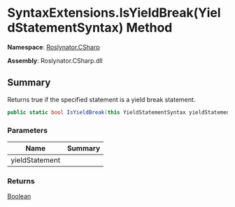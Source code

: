 # SyntaxExtensions\.IsYieldBreak\(YieldStatementSyntax\) Method

**Namespace**: [Roslynator.CSharp](../../README.md)

**Assembly**: Roslynator\.CSharp\.dll

## Summary

Returns true if the specified statement is a yield break statement\.

```csharp
public static bool IsYieldBreak(this YieldStatementSyntax yieldStatement)
```

### Parameters

| Name | Summary |
| ---- | ------- |
| yieldStatement | |

### Returns

[Boolean](https://docs.microsoft.com/en-us/dotnet/api/system.boolean)

